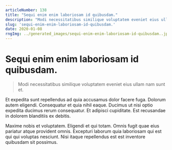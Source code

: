 ```yaml
---
articleNumber: 138
title: "Sequi enim enim laboriosam id quibusdam."
description: "Modi necessitatibus similique voluptatem eveniet eius ullam nam sunt et."
slug: 'sequi-enim-enim-laboriosam-id-quibusdam.'
date: 2020-01-08
rngImg: ../generated_images/sequi-enim-enim-laboriosam-id-quibusdam..jpg
---
```


# Sequi enim enim laboriosam id quibusdam.

> Modi necessitatibus similique voluptatem eveniet eius ullam nam sunt et.

Et expedita sunt repellendus ad quia accusamus dolor facere fuga. Dolorum autem eligendi. Consequatur et quia nihil eaque. Ducimus ut nisi optio expedita ducimus rerum consequatur. Et adipisci cupiditate. Est recusandae in dolorem blanditiis ex debitis.
 Maxime nobis et voluptatem. Eligendi et qui totam. Omnis fugit quae eius pariatur atque provident omnis. Excepturi laborum quia laboriosam qui est qui qui voluptas nesciunt. Nisi itaque repellendus est est inventore quibusdam sit possimus.

